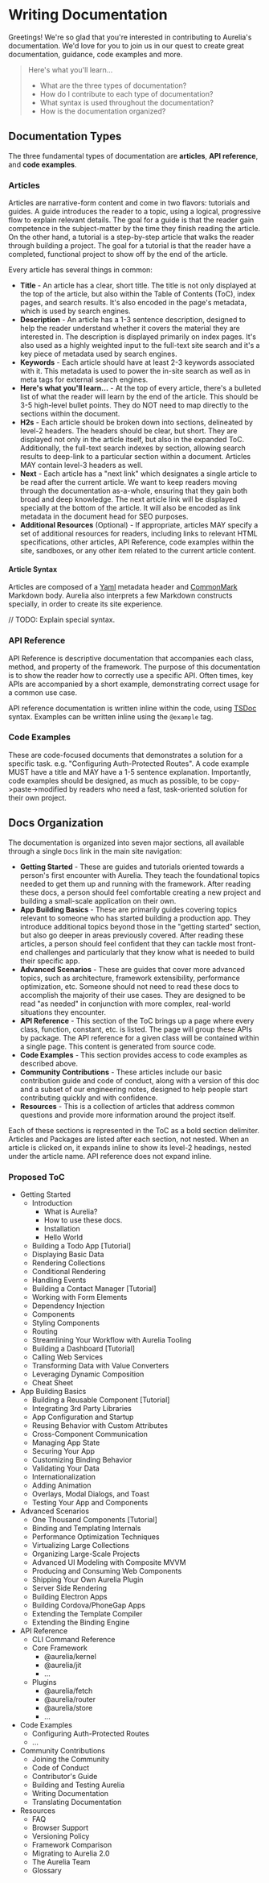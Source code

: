# Writing Documentation

Greetings! We're so glad that you're interested in contributing to Aurelia's documentation. We'd love for you to join us in our quest to create great documentation, guidance, code examples and more.

> Here's what you'll learn...
> * What are the three types of documentation?
> * How do I contribute to each type of documentation?
> * What syntax is used throughout the documentation?
> * How is the documentation organized?

## Documentation Types

The three fundamental types of documentation are **articles**, **API reference**, and **code examples**.

### Articles

Articles are narrative-form content and come in two flavors: tutorials and guides. A guide introduces the reader to a topic, using a logical, progressive flow to explain relevant details. The goal for a guide is that the reader gain competence in the subject-matter by the time they finish reading the article. On the other hand, a tutorial is a step-by-step article that walks the reader through building a project. The goal for a tutorial is that the reader have a completed, functional project to show off by the end of the article.

Every article has several things in common:

* **Title** - An article has a clear, short title. The title is not only displayed at the top of the article, but also within the Table of Contents (ToC), index pages, and search results. It's also encoded in the page's metadata, which is used by search engines.
* **Description** - An article has a 1-3 sentence description, designed to help the reader understand whether it covers the material they are interested in. The description is displayed primarily on index pages. It's also used as a highly weighted input to the full-text site search and it's a key piece of metadata used by search engines.
* **Keywords** - Each article should have at least 2-3 keywords associated with it. This metadata is used to power the in-site search as well as in meta tags for external search engines.
* **Here's what you'll learn...** - At the top of every article, there's a bulleted list of what the reader will learn by the end of the article. This should be 3-5 high-level bullet points. They do NOT need to map directly to the sections within the document.
* **H2s** - Each article should be broken down into sections, delineated by level-2 headers. The headers should be clear, but short. They are displayed not only in the article itself, but also in the expanded ToC. Additionally, the full-text search indexes by section, allowing search results to deep-link to a particular section within a document. Articles MAY contain level-3 headers as well.
* **Next** - Each article has a "next link" which designates a single article to be read after the current article. We want to keep readers moving through the documentation as-a-whole, ensuring that they gain both broad and deep knowledge. The next article link will be displayed specially at the bottom of the article. It will also be encoded as link metadata in the document head for SEO purposes.
* **Additional Resources** (Optional) - If appropriate, articles MAY specify a set of additional resources for readers, including links to relevant HTML specifications, other articles, API Reference, code examples within the site, sandboxes, or any other item related to the current article content.

#### Article Syntax

Articles are composed of a [Yaml](https://yaml.org/) metadata header and [CommonMark](https://commonmark.org/) Markdown body. Aurelia also interprets a few Markdown constructs specially, in order to create its site experience.

// TODO: Explain special syntax.

### API Reference

API Reference is descriptive documentation that accompanies each class, method, and property of the framework. The purpose of this documentation is to show the reader how to correctly use a specific API. Often times, key APIs are accompanied by a short example, demonstrating correct usage for a common use case.

API reference documentation is written inline within the code, using [TSDoc](https://github.com/Microsoft/tsdoc) syntax. Examples can be written inline using the `@example` tag.

### Code Examples

These are code-focused documents that demonstrates a solution for a specific task. e.g. "Configuring Auth-Protected Routes". A code example MUST have a title and MAY have a 1-5 sentence explanation. Importantly, code examples should be designed, as much as possible, to be copy->paste->modified by readers who need a fast, task-oriented solution for their own project.

## Docs Organization

The documentation is organized into seven major sections, all available through a single `Docs` link in the main site navigation:

* **Getting Started** - These are guides and tutorials oriented towards a person's first encounter with Aurelia. They teach the foundational topics needed to get them up and running with the framework. After reading these docs, a person should feel comfortable creating a new project and building a small-scale application on their own.
* **App Building Basics** - These are primarily guides covering topics relevant to someone who has started building a production app. They introduce additional topics beyond those in the "getting started" section, but also go deeper in areas previously covered. After reading these articles, a person should feel confident that they can tackle most front-end challenges and particularly that they know what is needed to build their specific app.
* **Advanced Scenarios** - These are guides that cover more advanced topics, such as architecture, framework extensibility, performance optimization, etc. Someone should not need to read these docs to accomplish the majority of their use cases. They are designed to be read "as needed" in conjunction with more complex, real-world situations they encounter.
* **API Reference** - This section of the ToC brings up a page where every class, function, constant, etc. is listed. The page will group these APIs by package. The API reference for a given class will be contained within a single page. This content is generated from source code.
* **Code Examples** - This section provides access to code examples as described above.
* **Community Contributions** - These articles include our basic contribution guide and code of conduct, along with a version of this doc and a subset of our engineering notes, designed to help people start contributing quickly and with confidence.
* **Resources** - This is a collection of articles that address common questions and provide more information around the project itself.

Each of these sections is represented in the ToC as a bold section delimiter. Articles and Packages are listed after each section, not nested. When an article is clicked on, it expands inline to show its level-2 headings, nested under the article name. API reference does not expand inline.

### Proposed ToC

* Getting Started
  * Introduction
    * What is Aurelia?
    * How to use these docs.
    * Installation
    * Hello World
  * Building a Todo App [Tutorial]
  * Displaying Basic Data
  * Rendering Collections
  * Conditional Rendering
  * Handling Events
  * Building a Contact Manager [Tutorial]
  * Working with Form Elements
  * Dependency Injection
  * Components
  * Styling Components
  * Routing
  * Streamlining Your Workflow with Aurelia Tooling
  * Building a Dashboard [Tutorial]
  * Calling Web Services
  * Transforming Data with Value Converters
  * Leveraging Dynamic Composition
  * Cheat Sheet
* App Building Basics
  * Building a Reusable Component [Tutorial]
  * Integrating 3rd Party Libraries
  * App Configuration and Startup
  * Reusing Behavior with Custom Attributes
  * Cross-Component Communication
  * Managing App State
  * Securing Your App
  * Customizing Binding Behavior
  * Validating Your Data
  * Internationalization
  * Adding Animation
  * Overlays, Modal Dialogs, and Toast
  * Testing Your App and Components
* Advanced Scenarios
  * One Thousand Components [Tutorial]
  * Binding and Templating Internals
  * Performance Optimization Techniques
  * Virtualizing Large Collections
  * Organizing Large-Scale Projects
  * Advanced UI Modeling with Composite MVVM
  * Producing and Consuming Web Components
  * Shipping Your Own Aurelia Plugin
  * Server Side Rendering
  * Building Electron Apps
  * Building Cordova/PhoneGap Apps
  * Extending the Template Compiler
  * Extending the Binding Engine
* API Reference
  * CLI Command Reference
  * Core Framework
    * @aurelia/kernel
    * @aurelia/jit
    * ...
  * Plugins
    * @aurelia/fetch
    * @aurelia/router
    * @aurelia/store
    * ...
* Code Examples
  * Configuring Auth-Protected Routes
  * ...
* Community Contributions
  * Joining the Community
  * Code of Conduct
  * Contributor's Guide
  * Building and Testing Aurelia
  * Writing Documentation
  * Translating Documentation
* Resources
  * FAQ
  * Browser Support
  * Versioning Policy
  * Framework Comparison
  * Migrating to Aurelia 2.0
  * The Aurelia Team
  * Glossary
